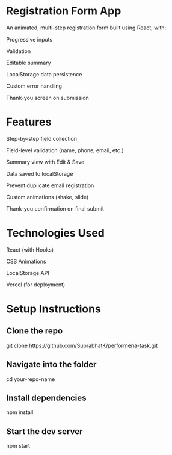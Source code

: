 # Registration Form App

An animated, multi-step registration form built using React, with:

Progressive inputs

Validation

Editable summary

LocalStorage data persistence

Custom error handling

Thank-you screen on submission

# Features
Step-by-step field collection

Field-level validation (name, phone, email, etc.)

Summary view with Edit & Save

Data saved to localStorage

Prevent duplicate email registration

Custom animations (shake, slide)

Thank-you confirmation on final submit

# Technologies Used
React (with Hooks)

CSS Animations

LocalStorage API

Vercel (for deployment)

# Setup Instructions

## Clone the repo
git clone https://github.com/SuprabhatK/performena-task.git

## Navigate into the folder
cd your-repo-name

## Install dependencies
npm install

## Start the dev server
npm start